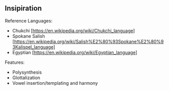 ## Insipiration

Reference Languages:
- Chukchi [https://en.wikipedia.org/wiki/Chukchi_language]
- Spokane Salish [https://en.wikipedia.org/wiki/Salish%E2%80%93Spokane%E2%80%93Kalispel_language]
- Egyptian [https://en.wikipedia.org/wiki/Egyptian_language]

Features:
- Polysynthesis
- Glottalization
- Vowel insertion/templating and harmony
